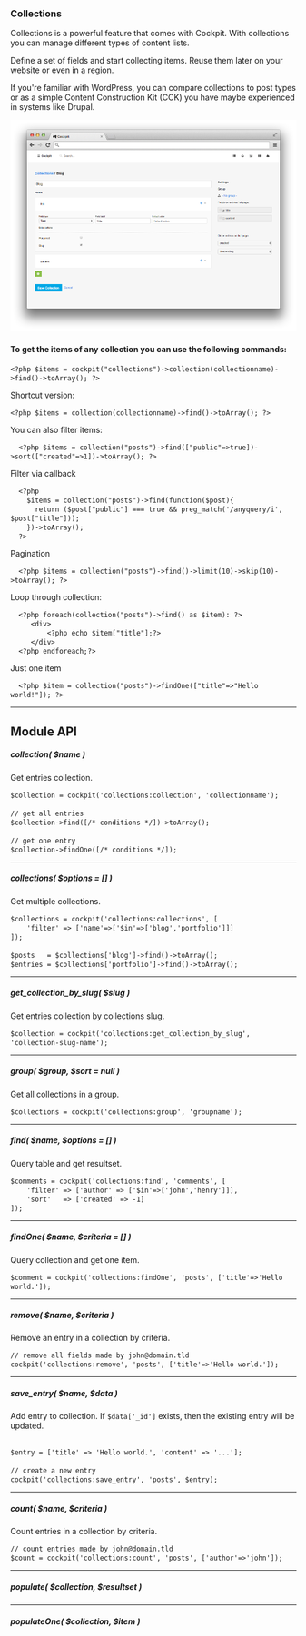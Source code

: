 ### Collections


<span class="uk-badge">Collections</span> is a powerful feature that comes with Cockpit.
With collections you can manage different types of content lists.


Define a set of fields and start collecting items. Reuse them later on your website or even in a region.


<div class="uk-alert">
    If you're familiar with WordPress, you can compare collections to post types
    or as a simple Content Construction Kit (CCK) you have maybe experienced in systems like Drupal.
</div>


![Edit collection](images/collection.edit.png)


#### To get the items of any collection you can use the following commands:


    <?php $items = cockpit("collections")->collection(collectionname)->find()->toArray(); ?>

Shortcut version:

    <?php $items = collection(collectionname)->find()->toArray(); ?>

  You can also filter items:

      <?php $items = collection("posts")->find(["public"=>true])->sort(["created"=>1])->toArray(); ?>

  Filter via callback

      <?php
        $items = collection("posts")->find(function($post){
          return ($post["public"] === true && preg_match('/anyquery/i', $post["title"]));
        })->toArray();
      ?>

  Pagination

      <?php $items = collection("posts")->find()->limit(10)->skip(10)->toArray(); ?>

  Loop through collection:

      <?php foreach(collection("posts")->find() as $item): ?>
         <div>
             <?php echo $item["title"];?>
         </div>
      <?php endforeach;?>

  Just one item

      <?php $item = collection("posts")->findOne(["title"=>"Hello world!"]); ?>


---

## Module API


##### collection( $name )

Get entries collection.

```
$collection = cockpit('collections:collection', 'collectionname');

// get all entries
$collection->find([/* conditions */])->toArray();

// get one entry
$collection->findOne([/* conditions */]);
```

---

##### collections( $options = [] )

Get multiple collections.

```
$collections = cockpit('collections:collections', [
    'filter' => ['name'=>['$in'=>['blog','portfolio']]]
]);

$posts   = $collections['blog']->find()->toArray();
$entries = $collections['portfolio']->find()->toArray();

```

---

##### get_collection_by_slug( $slug )

Get entries collection by collections slug.

```
$collection = cockpit('collections:get_collection_by_slug', 'collection-slug-name');
```

---

##### group( $group, $sort = null )

Get all collections in a group.

```
$collections = cockpit('collections:group', 'groupname');
```

---

##### find( $name, $options = [] )

Query table and get resultset.

```
$comments = cockpit('collections:find', 'comments', [
    'filter' => ['author' => ['$in'=>['john','henry']]],
    'sort'   => ['created' => -1]
]);

```

---

##### findOne( $name, $criteria = [] )

Query collection and get one item.

```
$comment = cockpit('collections:findOne', 'posts', ['title'=>'Hello world.']);

```

---

##### remove( $name, $criteria )

Remove an entry in a collection by criteria.

```
// remove all fields made by john@domain.tld
cockpit('collections:remove', 'posts', ['title'=>'Hello world.']);

```

---

##### save_entry( $name, $data )

Add entry to collection. If ```$data['_id']``` exists, then the existing entry will be updated.

```

$entry = ['title' => 'Hello world.', 'content' => '...'];

// create a new entry
cockpit('collections:save_entry', 'posts', $entry);

```

---

##### count( $name, $criteria )

Count entries in a collection by criteria.

```
// count entries made by john@domain.tld
$count = cockpit('collections:count', 'posts', ['author'=>'john']);

```

---

##### populate( $collection, $resultset )

---

##### populateOne( $collection, $item )
